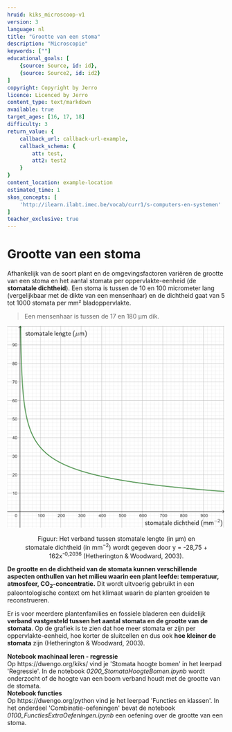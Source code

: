 ```yaml
---
hruid: kiks_microscoop-v1
version: 3
language: nl
title: "Grootte van een stoma"
description: "Microscopie"
keywords: [""]
educational_goals: [
    {source: Source, id: id}, 
    {source: Source2, id: id2}
]
copyright: Copyright by Jerro
licence: Licenced by Jerro
content_type: text/markdown
available: true
target_ages: [16, 17, 18]
difficulty: 3
return_value: {
    callback_url: callback-url-example,
    callback_schema: {
        att: test,
        att2: test2
    }
}
content_location: example-location
estimated_time: 1
skos_concepts: [
    'http://ilearn.ilabt.imec.be/vocab/curr1/s-computers-en-systemen'
]
teacher_exclusive: true
---
```


# Grootte van een stoma
Afhankelijk van de soort plant en de omgevingsfactoren variëren de grootte van een stoma en het aantal stomata per oppervlakte-eenheid (de **stomatale dichtheid**). Een stoma is tussen de 10 en 100 micrometer lang (vergelijkbaar met de dikte van een mensenhaar) en de dichtheid gaat van 5 tot 1000 stomata per mm² bladoppervlakte. 

> Een mensenhaar is tussen de 17 en 180 μm dik. 

![](embed/lengtevsdichtheid.png "Stomatale dichtheid") 
<figure>
    <figcaption align = "center">Figuur: Het verband tussen stomatale lengte (in μm) en stomatale dichtheid (in mm<sup>−2</sup>) wordt gegeven door y = -28,75 + 162x<sup>-0,2036</sup> (Hetherington & Woodward, 2003).</figcaption>
</figure> 

**De grootte en de dichtheid van de stomata kunnen verschillende aspecten onthullen van het milieu waarin een plant leefde: temperatuur, atmosfeer, CO<sub>2</sub>-concentratie.** Dit wordt uitvoerig gebruikt in een paleontologische context om het klimaat waarin de planten groeiden te reconstrueren. 

Er is voor meerdere plantenfamilies en fossiele bladeren een duidelijk **verband vastgesteld tussen het aantal stomata en de grootte van de stomata**. Op de grafiek is te zien dat hoe meer stomata er zijn per oppervlakte-eenheid, hoe korter de sluitcellen en dus ook **hoe kleiner de stomata** zijn (Hetherington & Woodward, 2003). 

<div class="alert alert-box alert-success">
    <strong>Notebook machinaal leren - regressie</strong><br>
    Op https://dwengo.org/kiks/ vind je 'Stomata hoogte bomen' in het leerpad 'Regressie'. In de notebook <em>0200_StomataHoogteBomen.ipynb</em> wordt onderzocht of de hoogte van een boom verband houdt met de grootte van de stomata.
</div>

<div class="alert alert-box alert-success">
    <strong>Notebook functies</strong><br>
    Op https://dwengo.org/python vind je het leerpad 'Functies en klassen'. In het onderdeel 'Combinatie-oefeningen' bevat de notebook <em>0100_FunctiesExtraOefeningen.ipynb</em> een oefening over de grootte van een stoma.
</div> 
